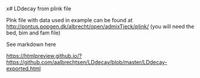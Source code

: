 x# LDdecay from plink file

Plnk file with data used in example can be found at http://pontus.popgen.dk/albrecht/open/admixTjeck/plink/ (you will need the bed, bim and fam file)


See markdown here

https://htmlpreview.github.io/?https://github.com/aalbrechtsen/LDdecay/blob/master/LDdecay-exported.html
